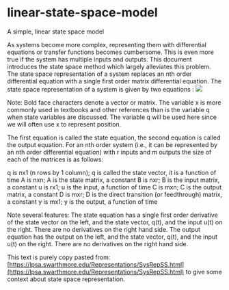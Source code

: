 # linear-state-space-model
A simple, linear state space model

As systems become more complex, representing them with differential equations or transfer functions becomes cumbersome.  This is even more true if the system has multiple inputs and outputs.  This document introduces the state space method which largely alleviates this problem.  The state space representation of a system replaces an nth order differential equation with a single first order matrix differential equation.  The state space representation of a system is given by two equations :
![](https://lpsa.swarthmore.edu/Representations/SS/img48.gif)

Note: Bold face characters denote a vector or matrix. The variable x is more commonly used in textbooks and other references than is the variable q when state variables are discussed.  The variable q will be used here since we will often use x to represent position.

The first equation is called the state equation, the second equation is called the output equation.  For an nth order system (i.e., it can be represented by an nth order differential equation) with r inputs and m outputs the size of each of the matrices is as follows:

q is nx1 (n rows by 1 column); q is called the state vector, it is a function of time
A is nxn; A is the state matrix, a constant
B is nxr; B is the input matrix, a constant
u is rx1; u is the input, a function of time
C is mxn; C is the output matrix, a constant
D is mxr; D is the direct transition (or feedthrough) matrix, a constant
y is mx1; y is the output, a function of time

Note several features:
The state equation has a single first order derivative of the state vector on the left, and the state vector, q(t), and the input u(t) on the right.  There are no derivatives on the right hand side.
The output equation has the output on the left, and the state vector, q(t), and the input u(t) on the right.  There are no derivatives on the right hand side.


This text is purely copy pasted from: [https://lpsa.swarthmore.edu/Representations/SysRepSS.html](https://lpsa.swarthmore.edu/Representations/SysRepSS.html) to give some context about state space representation.
